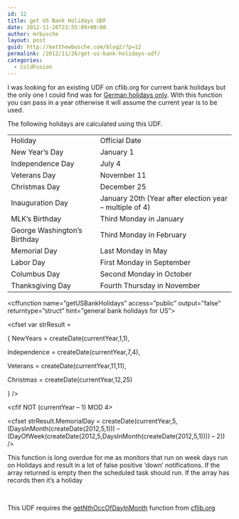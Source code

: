 ```yaml
---
id: 12
title: get US Bank Holidays UDF
date: 2012-11-26T23:55:09+00:00
author: mrbusche
layout: post
guid: http://matthewbusche.com/blog2/?p=12
permalink: /2012/11/26/get-us-bank-holidays-udf/
categories:
  - ColdFusion
---
```

I was looking for an existing UDF on cflib.org for current bank holidays but the only one I could find was for <a href="http://cflib.org/udf/getBankHolidays" target="_blank">German holidays only</a>. With this function you can pass in a year otherwise it will assume the current year is to be used.

The following holidays are calculated using this UDF.

<table>
  <tr>
    <td>Holiday</td>
    <td>Official Date</td>
  </tr>
  <tr>
    <td>New Year&#8217;s Day</td>
    <td>January 1</td>
  </tr>
  <tr>
    <td>Independence Day</td>
    <td>July 4</td>
  </tr>
  <tr>
    <td>Veterans Day</td>
    <td>November 11</td>
  </tr>
  <tr>
    <td>Christmas Day</td>
    <td>December 25</td>
  </tr>
  <tr>
    <td>Inauguration Day</td>
    <td>January 20th (Year after election year &#8211; multiple of 4)</td>
  </tr>
  <tr>
    <td>MLK&#8217;s Birthday</td>
    <td>Third Monday in January</td>
  </tr>
  <tr>
    <td>George Washington&#8217;s Birthday</td>
    <td>Third Monday in February</td>
  </tr>
  <tr>
    <td>Memorial Day</td>
    <td>Last Monday in May</td>
  </tr>
  <tr>
    <td>Labor Day</td>
    <td>First Monday in September</td>
  </tr>
  <tr>
    <td>Columbus Day</td>
    <td>Second Monday in October</td>
  </tr>
  <tr>
    <td>Thanksgiving Day</td>
    <td>Fourth Thursday in November</td>
  </tr>
</table>

<cffunction name=&#8221;getUSBankHolidays&#8221; access=&#8221;public&#8221; output=&#8221;false&#8221; returntype=&#8221;struct&#8221; hint=&#8221;general bank holidays for US&#8221;>

<cfargument name=&#8221;iYear&#8221; default=&#8221;#Year(now())#&#8221; />

<cfset var currentYear = arguments.iYear />

<cfset var strResult =

{ NewYears = createDate(currentYear,1,1),

Independence = createDate(currentYear,7,4),

Veterans = createDate(currentYear,11,11),

Christmas = createDate(currentYear,12,25)

} />

<cfif NOT (currentYear &#8211; 1) MOD 4>

<cfset strResult.Inauguration = createDate(currentYear,1,20) />

</cfif>

<cfset strResult.MLKBirthday = createDate(currentYear,1,GetNthOccOfDayInMonth(3,2,1,currentYear)) />

<cfset strResult.WashingtonsBirthday = createDate(currentYear,2,GetNthOccOfDayInMonth(3,2,2,currentYear)) />

<cfset strResult.MemorialDay = createDate(currentYear,5,(DaysInMonth(createDate(2012,5,1))) &#8211; (DayOfWeek(createDate(2012,5,DaysInMonth(createDate(2012,5,1)))) &#8211; 2)) />

<cfset strResult.LaborDay = createDate(currentYear,9,GetNthOccOfDayInMonth(1,2,9,currentYear)) />

<cfset strResult.ColumbusDay = createDate(currentYear,10,GetNthOccOfDayInMonth(2,2,10,currentYear)) />

<cfset strResult.Thanksgiving = createDate(currentYear,11,GetNthOccOfDayInMonth(4,6,11,currentYear)) />

<cfreturn strResult />

</cffunction>

This function is long overdue for me as monitors that run on week days run on Holidays and result in a lot of false positive &#8216;down&#8217; notifications. If the array returned is empty then the scheduled task should run. If the array has records then it&#8217;s a holiday

&nbsp;

This UDF requires the <a href="http://cflib.org/index.cfm?event=page.udfbyid&udfid=179" target="_blank">getNthOccOfDayInMonth</a> function from <a href="http://cflib.org/" target="_blank">cflib.org</a>